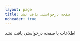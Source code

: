 ```yaml
---
layout: page
title: صفحه درخواستی یافت نشد
noheader: true
---
```


<p class="text-center">اطلاعات یا صفحه درخواستی یافت نشد</p>
